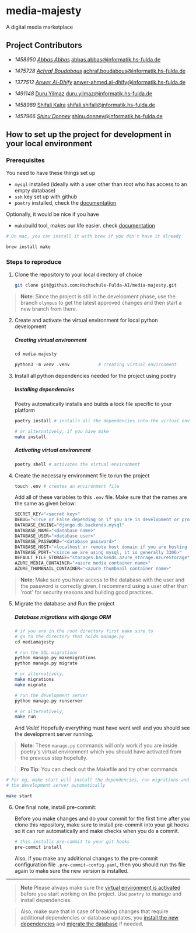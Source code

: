 # media-majesty
A digital media marketplace


## Project Contributors

- _1458950_
_[Abbas Abbas](https://github.com/AbbasRabbani)_
[abbas.abbas@informatik.hs-fulda.de](mailto:abbas.abbas@informatik.hs-fulda.de)

- _1475728_
_[Achraf Boudabous](https://github.com/BoudabousAchraf)_
[achraf.boudabous@informatik.hs-fulda.de](mailto:achraf.boudabous@informatik.hs-fulda.de)

- _1377512_
_[Anwer Al-Dhify](https://github.com/AnwerHSFulda)_
[anwer-ahmed.al-dhify@informatik.hs-fulda.de](mailto:anwer-ahmed.al-dhify@informatik.hs-fulda.de)

- _1491148_
[Duru Yilmaz](https://github.com/dyilmaz03)
[duru.yilmaz@informatik.hs-fulda.de](mailto:duru.yilmaz@informatik.hs-fulda.de)

- _1458989_
[Shifali Kalra](https://github.com/shifalikalra)
[shifali.shifali@informatik.hs-fulda.de](mailto:shifali.shifali@informatik.hs-fulda.de)

- _1457966_
_[Shinu Donney](https://github.com/7ze)_
[shinu.donney@informatik.hs-fulda.de](mailto:shinu.donney@informatik.hs-fulda.de)


## How to set up the project for development in your local environment

### Prerequisites


You need to have these things set up

- `mysql` installed (ideally with a user other than root who has access to an empty database)
- `ssh` key set up with github
- `poetry` installed, check the [documentation](https://python-poetry.org/docs/)

Optionally, it would be nice if you have
- `make`build tool, makes our life easier. check [documentation](https://www.gnu.org/software/make/#download)

```sh
# On mac, you can install it with brew if you don't have it already

brew install make
```

### Steps to reproduce

1. Clone the repository to your local directory of choice

    ```bash
    git clone git@github.com:Hochschule-Fulda-AI/media-majesty.git
    ```

> **Note**:
> Since the project is still in the development phase, use the branch `olympus`
> to get the latest approved changes and then start a new branch from there.

2. Create and activate the virtual environment for local python development

    ##### Creating virtual environment

    ```python
    cd media-majesty

    python3 -m venv .venv           # creating virtual environment
    ```

3. Install all python dependencies needed for the project using poetry

    ##### Installing dependencies
    Poetry automatically installs and builds a lock file specific to your platform

    ```bash
    poetry install # installs all the dependencies into the virtual environment

    # or alternatively, if you have make
    make install
    ```

    ##### Activating virtual environment

    ```bash
    poetry shell # activates the virtual environment
    ```

4. Create the necessary environment file to run the project

    ```bash
    touch .env # creates an environment file
    ```

    Add all of these variables to this `.env` file. Make sure that
    the names are the same as given below:

    ```python
    SECRET_KEY="<secret key>"
    DEBUG="<True or False depending on if you are in development or production>"
    DATABASE_ENGINE="django.db.backends.mysql"
    DATABASE_NAME="<database name>"
    DATABASE_USER="<database user>"
    DATABASE_PASSWORD="<database password>"
    DATABASE_HOST="<localhost or remote host domain if you are hosting one>"
    DATABASE_PORT="<since we are using mysql, it is generally 3306>"
    DEFAULT_FILE_STORAGE="storages.backends.azure_storage.AzureStorage"
    AZURE_MEDIA_CONTAINER="<azure media container name>"
    AZURE_THUMBNAIL_CONTAINER="<azure thumbnail container name>"
    ```

> **Note**:
> Make sure you have access to the database with the user and the password
> is correctly given. I recommend using a user other than 'root' for security
> reasons and building good practices.

5. Migrate the database and Run the project

    ##### Database migrations with django ORM

    ```bash
    # if you are in the root directory first make sure to
    # go to the directory that holds manage.py
    cd mediamajesty

    # run the SQL migrations
    python manage.py makemigrations
    python manage.py migrate

    # or alternatively,
    make migrations
    make migrate

    # run the development server
    python manage.py runserver

    # or alternatively,
    make run
    ```


    And _Voila!_ Hopefully everything must have went well and you should see the
    development server running.

> **Note**:
> These `manage.py` commands will only work if you are inside poetry's virtual
> environment which you should have activated from the previous step hopefully.

> **Pro Tip**:
> You can check out the Makefile and try other commands

```bash
# For eg, make start will install the dependencies, run migrations and run
# the development server automatically

make start
```

6. One final note, install pre-commit:

    Before you make changes and do your commit for the first time after you clone
    this repository, make sure to install pre-commit into your git hooks so it can
    run automatically and make checks when you do a commit.

    ```bash
    # this installs pre-commit to your git hooks
    pre-commit install
    ```

    Also, if you make any additional changes to the pre-commit configuration
    file `.pre-commit-config.yaml`, then you should run ths file again to make
    sure the new version is installed.

---

> **Note**
> Please always make sure the [virtual environment is
> activated](#activating-virtual-environment) before you start working on the
> project. Use `poetry` to manage and install dependencies.

> Also, make sure that in case of breaking changes that require additional
> dependencies or database updates, you [install the new
> dependencies](#installing-dependencies) and [migrate the
> database](#database-migrations-with-django-orm) if needed.

